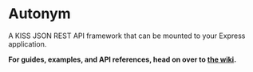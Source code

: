# Autonym
A KISS JSON REST API framework that can be mounted to your Express application.

**For guides, examples, and API references, head on over to [the wiki](https://github.com/mmiller42/autonym/wiki).**
